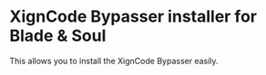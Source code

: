 # XignCode Bypasser installer for Blade &amp; Soul

This allows you to install the XignCode Bypasser easily.
